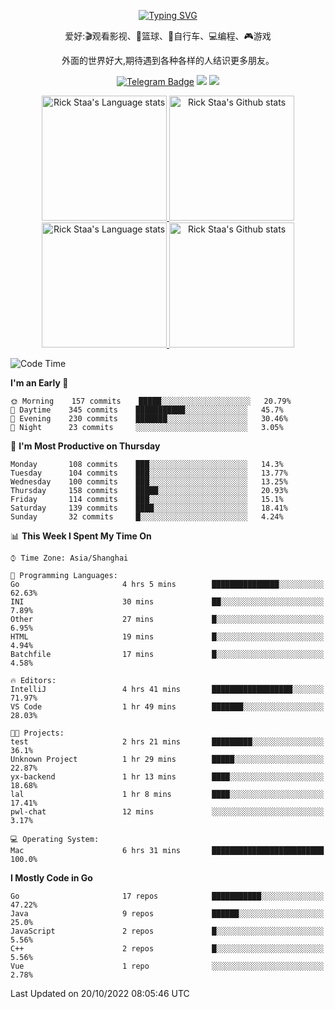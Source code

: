 <div align="center"> 

[![Typing SVG](https://readme-typing-svg.herokuapp.com?size=25&duration=2500&color=eeeeee&vCenter=true&width=200&height=40&lines=Hi+there+%F0%9F%91%8B%F0%9F%8F%BB;I'm+DanBai)](https://git.io/typing-svg)

爱好:🎬观看影视、🏀篮球、🚴自行车、💻编程、🎮游戏

外面的世界好大,期待遇到各种各样的人结识更多朋友。

[![Telegram Badge](https://img.shields.io/badge/-Telegram-blue?style=flat&logo=Telegram&logoColor=white)](https://t.me/danbai9420) 
[![](https://img.shields.io/badge/-Blog-brightgreen?style=flat&logo=Blogger&logoColor=white)](https://p00q.cn)
[![](https://img.shields.io/badge/-Email-red?style=flat&logo=Mail.Ru&logoColor=white)](mailto:danbai@88.com)
</div>

<!-- Light Mode -->
<div align="center"> 
<a href="https://github.com/anuraghazra/github-readme-stats#gh-light-mode-only">
<img height=200 src="https://github-readme-stats-git-master-rstaa-rickstaa.vercel.app/api/top-langs/?username=danbai225&layout=compact&langs_count=10&hide_border=1&role=OWNER,COLLABORATOR#gh-light-mode-only" alt="Rick Staa's Language stats" />
</a>
<a href="https://github.com/anuraghazra/github-readme-stats#gh-light-mode-only">
<img height=200 src="https://github-readme-stats-git-master-rstaa-rickstaa.vercel.app/api?username=danbai225&show_icons=true&count_private=true&line_height=28&hide_border=1&include_all_commits=true&card_width=450&role=OWNER,COLLABORATOR&exclude_repo=github-readme-stats#gh-light-mode-only" alt="Rick Staa's Github stats" />
</a>
</div>

<!-- Dark Mode -->
<div align="center"> 
<a href="https://github.com/anuraghazra/github-readme-stats#gh-dark-mode-only">
<img height=200 src="https://github-readme-stats-git-master-rstaa-rickstaa.vercel.app/api/top-langs/?username=danbai225&layout=compact&langs_count=10&hide_border=1&role=OWNER,COLLABORATOR&theme=github_dark#gh-dark-mode-only" alt="Rick Staa's Language stats" />
</a>
<a href="https://github.com/anuraghazra/github-readme-stats#gh-dark-mode-only">
<img height=200 src="https://github-readme-stats-git-master-rstaa-rickstaa.vercel.app/api?username=danbai225&show_icons=true&count_private=true&line_height=28&hide_border=1&include_all_commits=true&card_width=450&role=OWNER,COLLABORATOR&exclude_repo=github-readme-stats&theme=github_dark#gh-dark-mode-only" alt="Rick Staa's Github stats" />
</a>
</div>

<!--START_SECTION:waka-->
![Code Time](http://img.shields.io/badge/Code%20Time-99%20hrs%2058%20mins-blue)

**I'm an Early 🐤** 

```text
🌞 Morning    157 commits    █████░░░░░░░░░░░░░░░░░░░░   20.79% 
🌆 Daytime    345 commits    ███████████░░░░░░░░░░░░░░   45.7% 
🌃 Evening    230 commits    ███████░░░░░░░░░░░░░░░░░░   30.46% 
🌙 Night      23 commits     ░░░░░░░░░░░░░░░░░░░░░░░░░   3.05%

```
📅 **I'm Most Productive on Thursday** 

```text
Monday       108 commits    ███░░░░░░░░░░░░░░░░░░░░░░   14.3% 
Tuesday      104 commits    ███░░░░░░░░░░░░░░░░░░░░░░   13.77% 
Wednesday    100 commits    ███░░░░░░░░░░░░░░░░░░░░░░   13.25% 
Thursday     158 commits    █████░░░░░░░░░░░░░░░░░░░░   20.93% 
Friday       114 commits    ███░░░░░░░░░░░░░░░░░░░░░░   15.1% 
Saturday     139 commits    ████░░░░░░░░░░░░░░░░░░░░░   18.41% 
Sunday       32 commits     █░░░░░░░░░░░░░░░░░░░░░░░░   4.24%

```


📊 **This Week I Spent My Time On** 

```text
⌚︎ Time Zone: Asia/Shanghai

💬 Programming Languages: 
Go                       4 hrs 5 mins        ███████████████░░░░░░░░░░   62.63% 
INI                      30 mins             ██░░░░░░░░░░░░░░░░░░░░░░░   7.89% 
Other                    27 mins             █░░░░░░░░░░░░░░░░░░░░░░░░   6.95% 
HTML                     19 mins             █░░░░░░░░░░░░░░░░░░░░░░░░   4.94% 
Batchfile                17 mins             █░░░░░░░░░░░░░░░░░░░░░░░░   4.58%

🔥 Editors: 
IntelliJ                 4 hrs 41 mins       ██████████████████░░░░░░░   71.97% 
VS Code                  1 hr 49 mins        ███████░░░░░░░░░░░░░░░░░░   28.03%

🐱‍💻 Projects: 
test                     2 hrs 21 mins       █████████░░░░░░░░░░░░░░░░   36.1% 
Unknown Project          1 hr 29 mins        █████░░░░░░░░░░░░░░░░░░░░   22.87% 
yx-backend               1 hr 13 mins        ████░░░░░░░░░░░░░░░░░░░░░   18.68% 
lal                      1 hr 8 mins         ████░░░░░░░░░░░░░░░░░░░░░   17.41% 
pwl-chat                 12 mins             ░░░░░░░░░░░░░░░░░░░░░░░░░   3.17%

💻 Operating System: 
Mac                      6 hrs 31 mins       █████████████████████████   100.0%

```

**I Mostly Code in Go** 

```text
Go                       17 repos            ███████████░░░░░░░░░░░░░░   47.22% 
Java                     9 repos             ██████░░░░░░░░░░░░░░░░░░░   25.0% 
JavaScript               2 repos             █░░░░░░░░░░░░░░░░░░░░░░░░   5.56% 
C++                      2 repos             █░░░░░░░░░░░░░░░░░░░░░░░░   5.56% 
Vue                      1 repo              ░░░░░░░░░░░░░░░░░░░░░░░░░   2.78%

```



 Last Updated on 20/10/2022 08:05:46 UTC
<!--END_SECTION:waka-->
